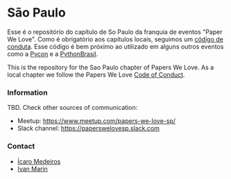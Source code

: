# São Paulo

Esse é o repositório do capítulo de So Paulo da franquia de eventos "Paper We Love".
Como é obrigatório aos capítulos locais, seguimos um [código de conduta](codigo-de-conduta).
Esse código é bem próximo ao utilizado em alguns outros eventos como a [Pycon](https://github.com/python/pycon-code-of-conduct/blob/master/code_of_conduct.md) e a [PythonBrasil](https://github.com/pythonbrasil/codigo-de-conduta).

This is the repository for the Sao Paulo chapter of Papers We Love.
As a local chapter we follow the Papers We Love [Code of Conduct](https://github.com/papers-we-love/sao-paulo/blob/master/code-of-conduct.md).

### Information

TBD. Check other sources of communication:

- Meetup: https://www.meetup.com/papers-we-love-sp/
- Slack channel: https://paperswelovesp.slack.com

### Contact

- [Ícaro Medeiros](twitter.com/icaromedeiros)
- [Ivan Marin](https://www.linkedin.com/in/ispmarin/)
